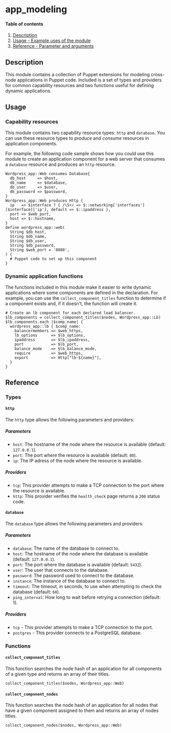 # app_modeling

#### Table of contents

1. [Description](#description)
1. [Usage - Example uses of the module](#usage)
1. [Reference - Parameter and arguments](#reference)

## Description

This module contains a collection of Puppet extensions for modeling cross-node applications in Puppet code. Included is a set of types and providers for common capability resources and two functions useful for defining dynamic applications.

## Usage

### Capability resources

This module contains two capability resource types: `http` and `database`. You can use these resource types to *produce* and *consume* resources in application components. 

For example, the following code sample shows how you could use this module to create an application component for a web server that consumes a `database` resource and produces an `http` resource.

```puppet
Wordpress_app::Web consumes Database{
  db_host     => $host,
  db_name     => $database,
  db_user     => $user,
  db_password => $password,
}
Wordpress_app::Web produces Http {
  ip   => $interface ? { /\S+/ => $::networking['interfaces'][$interface]['ip'], default => $::ipaddress },
  port => $web_port,
  host => $::hostname,
}
define wordpress_app::web(
  String $db_host,
  String $db_name,
  String $db_user,
  String $db_password,
  String $web_port = '8080',
) {
  # Puppet code to set up this component
}
```

### Dynamic application functions

The functions included in this module make it easier to write dynamic applications where some components are defined in the declaration. For example, you can use the `collect_component_titles` function to determine if a component exists and, if it doesn't, the function will create it.

```puppet
# Create an lb component for each declared load balancer.
$lb_components = collect_component_titles($nodes, Wordpress_app::Lb)
$lb_components.each |$comp_name| {
  wordpress_app::lb { $comp_name:
    balancermembers => $web_https,
    lb_options      => $lb_options,
    ipaddress       => $lb_ipaddress,
    port            => $lb_port,
    balance_mode    => $lb_balance_mode,
    require         => $web_https,
    export          => Http["lb-${name}"],
  }
}
```
## Reference

### Types

#### `http`

The `http` type allows the following parameters and providers:

##### Parameters

* `host`: The hostname of the node where the resource is available (default: `127.0.0.1`).
* `port`: The port where the resource is available (default: `80`).
* `ip`: The IP adress of the node where the resource is available.

##### Providers

* `tcp`: This provider attempts to make a TCP connection to the port where the resource is available.
* `http`: This provider verifies the `health_check` page returns a `200` status code.

#### `database`

The `database` type allows the following parameters and providers:

##### Parameters

* `database`: The name of the database to connect to. 
* `host`: The hostname of the node where the database is available (default: `127.0.0.1`).
* `port`:  The port where the database is available (default: `5432`).
* `user`: The user that connects to the database.
* `password`: The password used to connect to the database.
* `instance`: The instance of the database to connect to.
* `timeout`: The timeout, in seconds, to use when attempting to check the database (default: `60`).
* `ping_interval`: How long to wait before retrying a connection (default: 1).
 
##### Providers

* `tcp` - This provider attempts to make a TCP connection to the port.
* `postgres` - This provider connects to a PostgreSQL database.

### Functions

#### `collect_component_titles`

This function searches the node hash of an application for all components of a given type and returns an array of their titles.

```
collect_component_titles($nodes, Wordpress_app::Web)
```

#### `collect_component_nodes`

This function searches the node hash of an application for all nodes that have a given component assigned to them and returns an array of nodes titles.

```
collect_component_nodes($nodes, Wordpress_app::Web)
```
